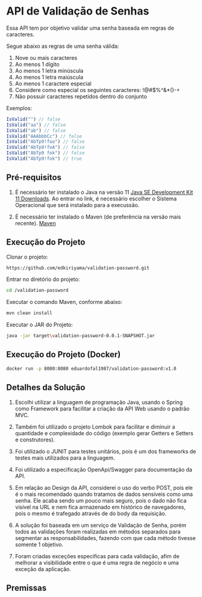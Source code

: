 # API de Validação de Senhas

Essa API tem por objetivo validar uma senha baseada em regras de caracteres.

Segue abaixo as regras de uma senha válida:

1. Nove ou mais caracteres
2. Ao menos 1 dígito
3. Ao menos 1 letra minúscula
4. Ao menos 1 letra maiúscula
5. Ao menos 1 caractere especial
6. Considere como especial os seguintes caracteres: !@#$%^&*()-+
7. Não possuir caracteres repetidos dentro do conjunto

Exemplos:

```javascript
IsValid("") // false  
IsValid("aa") // false  
IsValid("ab") // false  
IsValid("AAAbbbCc") // false  
IsValid("AbTp9!foo") // false  
IsValid("AbTp9!foA") // false
IsValid("AbTp9 fok") // false
IsValid("AbTp9!fok") // true
```
## Pré-requisitos
1. É necessário ter instalado o Java na versão 11 [Java SE Development Kit 11 Downloads](https://www.oracle.com/br/java/technologies/javase-jdk11-downloads.html). Ao entrar no link, é necessário escolher o Sistema Operacional que será instalado para a execussão.

2. É necessário ter instalado o Maven (de preferência na versão mais recente). [Maven](https://maven.apache.org/download.cgi)

## Execução do Projeto

Clonar o projeto:

```bash
https://github.com/edkiriyama/validation-password.git
```
Entrar no diretório do projeto:

```bash
cd /validation-password
```

Executar o comando Maven, conforme abaixo:
```bash
mvn clean install
```

Executar o JAR do Projeto:
```bash
java -jar target\validation-password-0.0.1-SNAPSHOT.jar
```
## Execução do Projeto (Docker)
```bash
docker run -p 8080:8080 eduardofal1987/validation-password:v1.0
```
## Detalhes da Solução

1. Escolhi utilizar a linguagem de programação Java, usando o Spring como Framework para facilitar a criação da API Web usando o padrão MVC. 

2. Também foi utilizado o projeto Lombok para facilitar e diminuir a quantidade e complexidade do código (exemplo gerar Getters e Setters e construtores).

3. Foi utilizado o JUNIT para testes unitários, pois é um dos frameworks de testes mais utilizados para a linguagem.

4. Foi utilizado a especificação OpenApi/Swagger para documentação da API.

5. Em relação ao Design da API, considerei o uso do verbo POST, pois ele é o mais recomendado quando tratamos de dados sensíveis como uma senha. Ele acaba sendo um pouco mais seguro, pois o dado não fica visível na URL e nem fica armazenado em histórico de navegadores, pois o mesmo é trafegado através de do body da requisição.

6. A solução foi baseada em um serviço de Validação de Senha, porém todos as validações foram realizadas em métodos separados para segmentar as responsabilidades, fazendo com que cada método tivesse somente 1 objetivo.

7. Foram criadas exceções especificas para cada validação, afim de melhorar a visibilidade entre o que é uma regra de negócio e uma exceção da aplicação.

## Premissas


